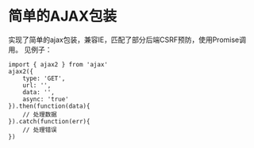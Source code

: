 # 简单的AJAX包装
实现了简单的ajax包装，兼容IE，匹配了部分后端CSRF预防，使用Promise调用。
见例子：

    import { ajax2 } from 'ajax'
    ajax2({
        type: 'GET',
        url: '',
        data: '',
        async: 'true'
    }).then(function(data){
        // 处理数据
    }).catch(function(err){
        // 处理错误
    })